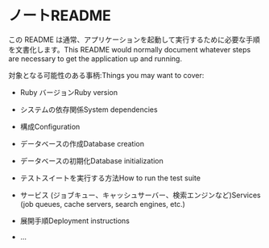 # <a name="readme"></a><span data-ttu-id="de045-101">ノート</span><span class="sxs-lookup"><span data-stu-id="de045-101">README</span></span>

<span data-ttu-id="de045-102">この README は通常、アプリケーションを起動して実行するために必要な手順を文書化します。</span><span class="sxs-lookup"><span data-stu-id="de045-102">This README would normally document whatever steps are necessary to get the application up and running.</span></span>

<span data-ttu-id="de045-103">対象となる可能性のある事柄:</span><span class="sxs-lookup"><span data-stu-id="de045-103">Things you may want to cover:</span></span>

* <span data-ttu-id="de045-104">Ruby バージョン</span><span class="sxs-lookup"><span data-stu-id="de045-104">Ruby version</span></span>

* <span data-ttu-id="de045-105">システムの依存関係</span><span class="sxs-lookup"><span data-stu-id="de045-105">System dependencies</span></span>

* <span data-ttu-id="de045-106">構成</span><span class="sxs-lookup"><span data-stu-id="de045-106">Configuration</span></span>

* <span data-ttu-id="de045-107">データベースの作成</span><span class="sxs-lookup"><span data-stu-id="de045-107">Database creation</span></span>

* <span data-ttu-id="de045-108">データベースの初期化</span><span class="sxs-lookup"><span data-stu-id="de045-108">Database initialization</span></span>

* <span data-ttu-id="de045-109">テストスイートを実行する方法</span><span class="sxs-lookup"><span data-stu-id="de045-109">How to run the test suite</span></span>

* <span data-ttu-id="de045-110">サービス (ジョブキュー、キャッシュサーバー、検索エンジンなど)</span><span class="sxs-lookup"><span data-stu-id="de045-110">Services (job queues, cache servers, search engines, etc.)</span></span>

* <span data-ttu-id="de045-111">展開手順</span><span class="sxs-lookup"><span data-stu-id="de045-111">Deployment instructions</span></span>

* <span data-ttu-id="de045-112">...</span><span class="sxs-lookup"><span data-stu-id="de045-112"></span></span>
